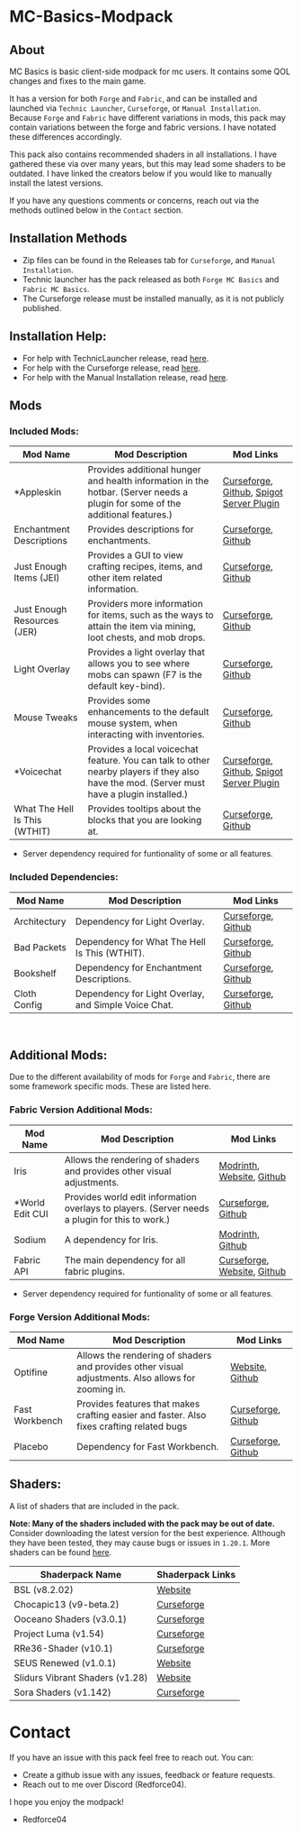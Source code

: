# MC-Basics-Modpack
## About
MC Basics is basic client-side modpack for mc users. It contains some QOL changes and fixes to the main game. 

It has a version for both `Forge` and `Fabric`, and can be installed and launched via `Technic Launcher`, `Curseforge`, or `Manual Installation`. 
Because `Forge` and `Fabric` have different variations in mods, this pack may contain variations between the forge and fabric versions. I have notated these differences accordingly. 

This pack also contains recommended shaders in all installations. I have gathered these via over many years, but this may lead some shaders to be outdated. I have linked the creators below if you would like to manually install the latest versions.

If you have any questions comments or concerns, reach out via the methods outlined below in the `Contact` section. 

## Installation Methods
- Zip files can be found in the Releases tab for `Curseforge`, and `Manual Installation`.
- Technic launcher has the pack released as both `Forge MC Basics` and `Fabric MC Basics`.
- The Curseforge release must be installed manually, as it is not publicly published.


## Installation Help:
- For help with TechnicLauncher release, read [here](https://www.technicpack.net/article/how-to-install-packs.96).
- For help with the Curseforge release, read [here](https://support.curseforge.com/en/support/solutions/articles/9000198501-exporting-and-importing-modpacks).
- For help with the Manual Installation release, read [here](https://apexminecrafthosting.com/how-to-install-mods-on-forge/).


## Mods
### Included Mods:
Mod Name                      | Mod Description                                                                                                                            | Mod Links
------------------------------|--------------------------------------------------------------------------------------------------------------------------------------------|-------------------------------------------------------------------------------------------------------------------------------------------------------------
*Appleskin                    | Provides additional hunger and health information in the hotbar. (Server needs a plugin for some of the additional features.)              | [Curseforge](https://www.curseforge.com/minecraft/mc-mods/appleskin), [Github](https://github.com/jmattingley23/AppleSkinSpigot), [Spigot Server Plugin](https://www.spigotmc.org/resources/appleskinspigot.97473/)
Enchantment Descriptions      | Provides descriptions for enchantments.                                                                                                    | [Curseforge](https://www.curseforge.com/minecraft/mc-mods/enchantment-descriptions), [Github](https://github.com/Darkhax-Minecraft/Enchantment-Descriptions)
Just Enough Items (JEI)       | Provides a GUI to view crafting recipes, items, and other item related information.                                                        | [Curseforge](https://www.curseforge.com/minecraft/mc-mods/jei), [Github](https://github.com/mezz/JustEnoughItems)
Just Enough Resources (JER)   | Providers more information for items, such as the ways to attain the item via mining, loot chests, and mob drops.                          | [Curseforge](https://www.curseforge.com/minecraft/mc-mods/just-enough-resources-jer), [Github](https://github.com/way2muchnoise/JustEnoughResources)
Light Overlay                 | Provides a light overlay that allows you to see where mobs can spawn (F7 is the default key-bind).                                         | [Curseforge](https://www.curseforge.com/minecraft/mc-mods/light-overlay), [Github](https://github.com/shedaniel/LightOverlay)
Mouse Tweaks                  | Provides some enhancements to the default mouse system, when interacting with inventories.                                                 | [Curseforge](https://www.curseforge.com/minecraft/mc-mods/mouse-tweaks), [Github](https://github.com/YaLTeR/MouseTweaks)
*Voicechat                    | Provides a local voicechat feature. You can talk to other nearby players if they also have the mod. (Server must have a plugin installed.) | [Curseforge](https://www.curseforge.com/minecraft/mc-mods/simple-voice-chat), [Github](https://github.com/henkelmax/simple-voice-chat), [Spigot Server Plugin](https://www.spigotmc.org/resources/simple-voice-chat.93738/)
What The Hell Is This (WTHIT) | Provides tooltips about the blocks that you are looking at.                                                                                | [Curseforge](https://www.curseforge.com/minecraft/mc-mods/wthit), [Github](https://github.com/badasintended/wthit)
* Server dependency required for funtionality of some or all features.

### Included Dependencies:
Mod Name     | Mod Description                                      | Mod Links
-------------|------------------------------------------------------|----------------------------------------------------------------------------------------------------------------------------------------
Architectury | Dependency for Light Overlay.                        | [Curseforge](https://www.curseforge.com/minecraft/mc-mods/architectury-api), [Github](https://github.com/architectury/architectury-api)
Bad Packets  | Dependency for What The Hell Is This (WTHIT).        | [Curseforge](https://www.curseforge.com/minecraft/mc-mods/badpackets), [Github](https://github.com/badasintended/badpackets)
Bookshelf    | Dependency for Enchantment Descriptions.             | [Curseforge](https://www.curseforge.com/minecraft/mc-mods/bookshelf), [Github](https://github.com/Darkhax-Minecraft/Bookshelf)
Cloth Config | Dependency for Light Overlay, and Simple Voice Chat. | [Curseforge](https://www.curseforge.com/minecraft/mc-mods/cloth-config), [Github](https://github.com/shedaniel/cloth-config)
<br>


## Additional Mods:
Due to the different availability of mods for `Forge` and `Fabric`, there are some framework specific mods. These are listed here.


### Fabric Version Additional Mods:
Mod Name        | Mod Description                                                                                | Mod Links
----------------|------------------------------------------------------------------------------------------------|-------------------------------------------------------------------------------------------------------------------------------------------------------
Iris            | Allows the rendering of shaders and provides other visual adjustments.                         | [Modrinth](https://modrinth.com/mod/iris), [Website](https://irisshaders.dev/download), [Github](https://github.com/IrisShaders/Iris)
*World Edit CUI | Provides world edit information overlays to players. (Server needs a plugin for this to work.) | [Curseforge](https://www.curseforge.com/minecraft/mc-mods/worldeditcui-fabric), [Github](https://github.com/EngineHub/WorldEditCUI)
Sodium          | A dependency for Iris.                                                                         | [Modrinth](https://modrinth.com/mod/sodium), [Github](https://github.com/CaffeineMC/sodium-fabric)
Fabric API      | The main dependency for all fabric plugins.                                                    | [Curseforge](https://www.curseforge.com/minecraft/mc-mods/fabric-api), [Website](https://fabricmc.net/), [Github](https://github.com/FabricMC/fabric)
* Server dependency required for funtionality of some or all features.


### Forge Version Additional Mods:
Mod Name       | Mod Description                                                                                    | Mod Links
---------------|----------------------------------------------------------------------------------------------------|-------------------------------------------------------------------------------------------------------------------------------------
Optifine       | Allows the rendering of shaders and provides other visual adjustments. Also allows for zooming in. | [Website](https://optifine.net/home), [Github](https://github.com/sp614x/optifine)
Fast Workbench | Provides features that makes crafting easier and faster. Also fixes crafting related bugs          | [Curseforge](https://www.curseforge.com/minecraft/mc-mods/fastworkbench), [Github](https://github.com/Shadows-of-Fire/FastWorkbench)
Placebo        | Dependency for Fast Workbench.                                                                     | [Curseforge](https://www.curseforge.com/minecraft/mc-mods/placebo), [Github](https://github.com/Shadows-of-Fire/Placebo)



## Shaders:
A list of shaders that are included in the pack.

**Note: Many of the shaders included with the pack may be out of date.** Consider downloading the latest version for the best experience. Although they have been tested, they may cause bugs or issues in `1.20.1`.
More shaders can be found [here](https://shaders.fandom.com/wiki/Shader_Packs).


Shaderpack Name                 | Shaderpack Links
--------------------------------|------------------------
BSL (v8.2.02)                   | [Website](https://bitslablab.com/bslshaders/)
Chocapic13 (v9-beta.2)          | [Curseforge](https://www.curseforge.com/minecraft/shaders/chocapic13-shaders)
Ooceano Shaders (v3.0.1)        | [Curseforge](https://www.curseforge.com/minecraft/shaders/oceano-shaders)
Project Luma (v1.54)            | [Curseforge](https://www.curseforge.com/minecraft/shaders/projectluma)
RRe36-Shader (v10.1)            | [Curseforge](https://www.curseforge.com/minecraft/shaders/rre36s-shader)
SEUS Renewed (v1.0.1)           | [Website](https://www.sonicether.com/)
Slidurs Vibrant Shaders (v1.28) | [Website](https://sildurs-shaders.github.io/)
Sora Shaders (v1.142)           | [Curseforge](https://www.curseforge.com/minecraft/shaders/sora-shaders)



# Contact
If you have an issue with this pack feel free to reach out. You can:
- Create a github issue with any issues, feedback or feature requests.
- Reach out to me over Discord (Redforce04).



I hope you enjoy the modpack!
- Redforce04
